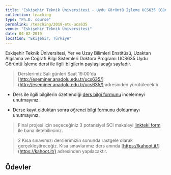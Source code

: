 ```yaml
---
title: "Eskişehir Teknik Üniversitesi - Uydu Görüntü İşleme UCS635 (Güncel)"
collection: teaching
type: "Ph.D. course"
permalink: /teaching/2019-etu-ucs635
venue: "Eskişehir Teknik Üniversitesi"
date: 04-02-2019
location: "Ekişehir, Türkiye"
---
```


Eskişehir Teknik Üniversitesi, Yer ve Uzay Bilimleri Enstitüsü, Uzaktan Algılama ve Coğrafi Bilgi Sistemleri Doktora Programı UCS635 Uydu Görüntü İşleme dersi ile ilgili bilgilerin paylaşılacağı sayfadır.

> Derslerimiz Salı günleri Saat 19:00'da [http://eseminer.anadolu.edu.tr/ucs635/](http://eseminer.anadolu.edu.tr/ucs635/) adresinden yürütülecektir.

* Ders ile ilgili bilgilerin özetlendiği [ders bilgi formunu](http://kalkan.github.io/files/ucs635-2019/UCS635_2019_UyduGoruntuIsleme_KaanKalkan.pdf) incelemeyi unutmayınız.

* Derse kayıt olduktan sonra [öğrenci bilgi formunu](https://goo.gl/forms/nQR3TQm4LoK9DMDJ3) doldurmayı unutmayınız.

> Final projesi için seçeceğiniz 3 potansiyel SCI makaleyi [linkteki form](https://goo.gl/forms/FQx6MshA8uV13PDF2) ile bana iletebilirsiniz.

> 2 Kısa sınavımızı derslerimizin sonunda rastgele olarak gerçekleştireceğiz.  Kısa sınavlarımız ders anında [https://kahoot.it/](https://kahoot.it/) adresinden yapılacaktır.


Ödevler
------

